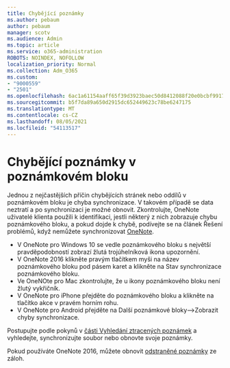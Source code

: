 ```yaml
---
title: Chybějící poznámky
ms.author: pebaum
author: pebaum
manager: scotv
ms.audience: Admin
ms.topic: article
ms.service: o365-administration
ROBOTS: NOINDEX, NOFOLLOW
localization_priority: Normal
ms.collection: Adm_O365
ms.custom:
- "9000559"
- "2501"
ms.openlocfilehash: 6ac1a61154aaff65f39d3923baec50d8412088f20e0bcbf991724bb6fa469d62
ms.sourcegitcommit: b5f7da89a650d2915dc652449623c78be6247175
ms.translationtype: MT
ms.contentlocale: cs-CZ
ms.lasthandoff: 08/05/2021
ms.locfileid: "54113517"
---
```

# <a name="missing-notes-in-notebook"></a>Chybějící poznámky v poznámkovém bloku

Jednou z nejčastějších příčin chybějících stránek nebo oddílů v poznámkovém bloku je chyba synchronizace. V takovém případě se data neztratí a po synchronizaci je možné obnovit. Zkontrolujte, OneNote uživatelé klienta použili k identifikaci, jestli některý z nich zobrazuje chybu poznámkového bloku, a pokud dojde k chybě, podívejte se na článek Řešení problémů, když nemůžete synchronizovat [OneNote](https://support.office.com/article/299495ef-66d1-448f-90c1-b785a6968d45).

- V OneNote pro Windows 10 se vedle poznámkového bloku s největší pravděpodobností zobrazí žlutá trojúhelníková ikona upozornění.
- V OneNote 2016 klikněte pravým tlačítkem myši na název poznámkového bloku pod pásem karet a klikněte na Stav synchronizace poznámkového bloku.
- Ve OneNOte pro Mac zkontrolujte, že u ikony poznámkového bloku není žlutý vykřičník.
- V OneNote pro iPhone přejděte do poznámkového bloku a klikněte na tlačítko akce v pravém horním rohu.
- V OneNote pro Android přejděte na Další poznámkové bloky–>Zobrazit chyby synchronizace.

Postupujte podle pokynů v [části Vyhledání ztracených poznámek](https://support.office.com/article/32cb2bd7-afe7-44d2-a711-398a88421287) a vyhledejte, synchronizujte soubor nebo obnovte svoje poznámky.

Pokud používáte OneNote 2016, můžete obnovit [odstraněné poznámky](https://support.office.com/article/32ed1036-74fd-4c21-bc28-033a486e6b14) ze záloh.